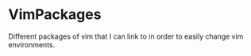 # VimPackages
Different packages of vim that I can link to in order to easily change vim environments.
